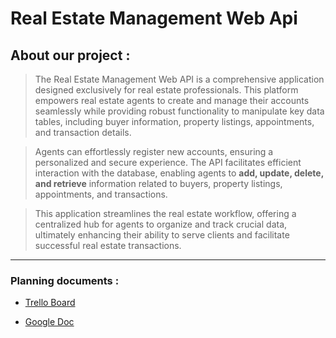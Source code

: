 # Real Estate Management Web Api 

## About our project :
>The Real Estate Management Web API is a comprehensive application designed exclusively for real estate professionals. This platform empowers real estate agents to create and manage their accounts seamlessly while providing robust functionality to manipulate key data tables, including buyer information, property listings, appointments, and transaction details. 

>Agents can effortlessly register new accounts, ensuring a personalized and secure experience. The API facilitates efficient interaction with the database, enabling agents to **add, update, delete, and retrieve** information related to buyers, property listings, appointments, and transactions.

> This application streamlines the real estate workflow, offering a centralized hub for agents to organize and track crucial data, ultimately enhancing their ability to serve clients and facilitate successful real estate transactions. 

---

### Planning documents :
- [Trello Board](https://trello.com/b/gjLqen3J/real-estate)

- [Google Doc](https://docs.google.com/document/d/1dWJKHzlWf3kKbb-7XoLa00flcmXMWxIw6ddFpFB5H4s/edit#heading=h.apyy2fblhnhk)
